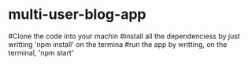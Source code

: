 # multi-user-blog-app
#Clone the code into your machin
#install all the dependenciess by just writting 'npm install' on the termina
#run the app by writting, on the terminal, 'npm start'
